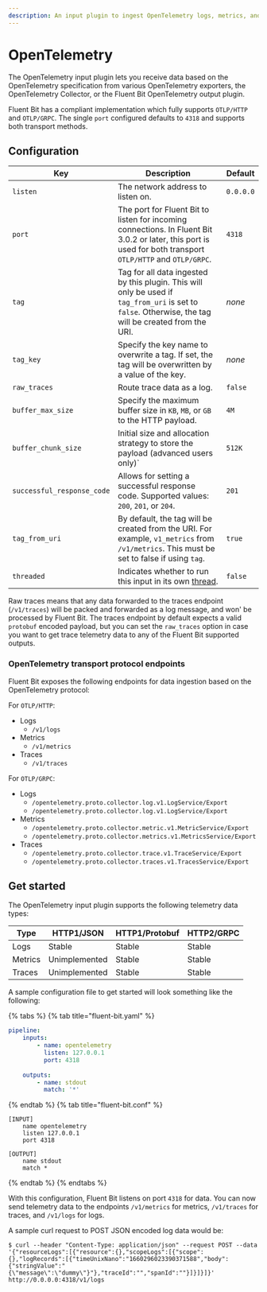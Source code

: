```yaml
---
description: An input plugin to ingest OpenTelemetry logs, metrics, and traces
---
```


# OpenTelemetry

The OpenTelemetry input plugin lets you receive data based on the OpenTelemetry specification from various OpenTelemetry exporters, the OpenTelemetry Collector, or the Fluent Bit OpenTelemetry output plugin.

Fluent Bit has a compliant implementation which fully supports `OTLP/HTTP` and `OTLP/GRPC`. The single `port` configured defaults to `4318` and supports both transport methods.

## Configuration

| Key      | Description | Default |
| -------- | ------------| ------- |
| `listen` | The network address to listen on. | `0.0.0.0` |
| `port`   | The port for Fluent Bit to listen for incoming connections. In Fluent Bit 3.0.2 or later, this port is used for both transport `OTLP/HTTP` and `OTLP/GRPC`. | `4318` |
| `tag` | Tag for all data ingested by this plugin. This will only be used if `tag_from_uri` is set to `false`. Otherwise, the tag will be created from the URI. | _none_ |
| `tag_key` | Specify the key name to overwrite a tag. If set, the tag will be overwritten by a value of the key. | _none_ |
| `raw_traces`        | Route trace data as a log. | `false` |
| `buffer_max_size`   | Specify the maximum buffer size in `KB`, `MB`, or `GB` to the HTTP payload. | `4M` |
| `buffer_chunk_size` | Initial size and allocation strategy to store the payload (advanced users only)` | `512K` |
| `successful_response_code` | Allows for setting a successful response code. Supported values: `200`, `201`, or `204`. | `201` |
| `tag_from_uri` | By default, the tag will be created from the URI. For example, `v1_metrics` from `/v1/metrics`. This must be set to false if using `tag`. | `true` |
| `threaded` | Indicates whether to run this input in its own [thread](../../administration/multithreading.md#inputs). | `false` |

Raw traces means that any data forwarded to the traces endpoint (`/v1/traces`) will be packed and forwarded as a log message, and won' be processed by Fluent Bit. The traces endpoint by default expects a valid `protobuf` encoded payload, but you can set the `raw_traces` option in case you want to get trace telemetry data to any of the Fluent Bit supported outputs.

### OpenTelemetry transport protocol endpoints

Fluent Bit exposes the following endpoints for data ingestion based on the OpenTelemetry protocol:

For `OTLP/HTTP`:

- Logs
  - `/v1/logs`
- Metrics
  - `/v1/metrics`
- Traces
  - `/v1/traces`

For `OTLP/GRPC`:

- Logs
  - `/opentelemetry.proto.collector.log.v1.LogService/Export`
  - `/opentelemetry.proto.collector.log.v1.LogService/Export`
- Metrics
  - `/opentelemetry.proto.collector.metric.v1.MetricService/Export`
  - `/opentelemetry.proto.collector.metrics.v1.MetricsService/Export`
- Traces
  - `/opentelemetry.proto.collector.trace.v1.TraceService/Export`
  - `/opentelemetry.proto.collector.traces.v1.TracesService/Export`

## Get started

The OpenTelemetry input plugin supports the following telemetry data types:

| Type    | HTTP1/JSON | HTTP1/Protobuf | HTTP2/GRPC |
| ------- | ---------- | -------------- | ---------- |
| Logs    | Stable | Stable | Stable |
| Metrics | Unimplemented | Stable | Stable |
| Traces  | Unimplemented | Stable | Stable |

A sample configuration file to get started will look something like the following:

{% tabs %}
{% tab title="fluent-bit.yaml" %}

```yaml
pipeline:
    inputs:
        - name: opentelemetry
          listen: 127.0.0.1
          port: 4318
          
    outputs:
        - name: stdout
          match: '*'
```

{% endtab %}
{% tab title="fluent-bit.conf" %}

```text
[INPUT]
    name opentelemetry
    listen 127.0.0.1
    port 4318

[OUTPUT]
    name stdout
    match *
```

{% endtab %}
{% endtabs %}

With this configuration, Fluent Bit listens on port `4318` for data. You can now send telemetry data to the endpoints `/v1/metrics` for metrics, `/v1/traces` for traces, and `/v1/logs` for logs.

A sample curl request to POST JSON encoded log data would be:

```shell
$ curl --header "Content-Type: application/json" --request POST --data '{"resourceLogs":[{"resource":{},"scopeLogs":[{"scope":{},"logRecords":[{"timeUnixNano":"1660296023390371588","body":{"stringValue":"{\"message\":\"dummy\"}"},"traceId":"","spanId":""}]}]}]}'   http://0.0.0.0:4318/v1/logs
```